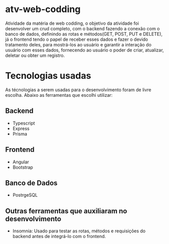 # atv-web-codding
Atividade da matéria de web codding, o objetivo da atividade foi desenvolver um crud completo, com o backend fazendo a conexão com o banco de dados, definindo as rotas e métodos(GET, POST, PUT e DELETE), já o frontend tendo o papel de receber esses dados e fazer o devido tratamento deles, para mostrá-los ao usuário e garantir a interação do usuário com esses dados, fornecendo ao usuário o poder de criar, atualizar, deletar ou obter um registro.

# Tecnologias usadas
As técnologias a serem usadas para o desenvolvimento foram de livre escolha. Abaixo as ferramentas que escolhi utilizar:

## Backend
 - Typescript
 - Express
 - Prisma

## Frontend
 - Angular
 - Bootstrap

## Banco de Dados
 - PostrgeSQL
 
## Outras ferramentas que auxiliaram no desenvolvimento
- Insomnia: Usado para testar as rotas, métodos e requisições do backend antes de integrá-lo com o frontend.
